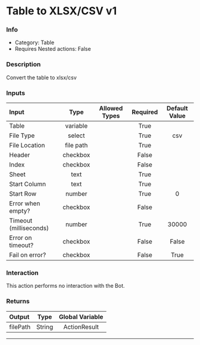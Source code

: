 # Table to XLSX/CSV v1

### Info

- Category: Table
- Requires Nested actions: False


### Description
Convert the table to xlsx/csv


### Inputs

| Input | Type | Allowed Types | Required |  Default Value |
| :--- | :---: | :---: | :---: | :---: |
| Table | variable |  | True |  |
| File Type | select |  | True | csv |
| File Location | file path |  | True |  |
| Header | checkbox |  | False |  |
| Index | checkbox |  | False |  |
| Sheet | text |  | True |  |
| Start Column | text |  | True |  |
| Start Row | number |  | True | 0 |
| Error when empty? | checkbox |  | False |  |
| Timeout (milliseconds) | number |  | True | 30000 |
| Error on timeout? | checkbox |  | False | False |
| Fail on error? | checkbox |  | False | True |


### Interaction
This action performs no interaction with the Bot.

### Returns

| Output | Type | Global Variable |
| :--- | :---: | :---: |
| filePath | String | ActionResult |

---